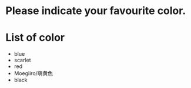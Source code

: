 # Please indicate your favourite color.

# List of color
- blue
- scarlet
- red
- Moegiiro/萌黄色
- black
